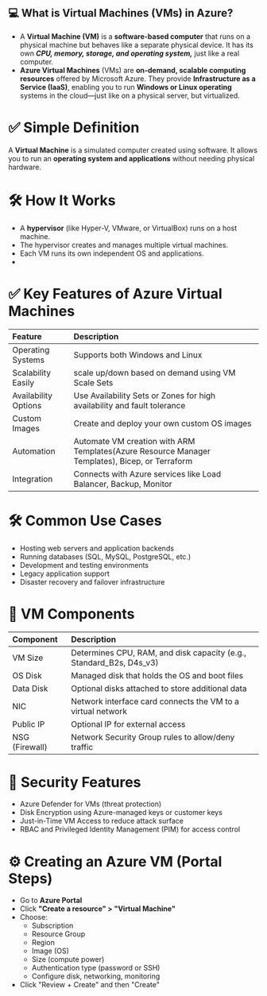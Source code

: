 ## 💻 What is Virtual Machines (VMs) in Azure?
- A **Virtual Machine (VM)** is a **software-based computer** that runs on a physical machine but behaves like a separate physical device. It has its own ***CPU, memory, storage, and operating system,*** just like a real computer.
- **Azure Virtual Machines** (VMs) are **on-demand, scalable computing resources** offered by Microsoft Azure. They provide **Infrastructure as a Service (IaaS)**, enabling you to run **Windows or Linux operating** systems in the cloud—just like on a physical server, but virtualized.

# ✅ Simple Definition
A **Virtual Machine** is a simulated computer created using software. It allows you to run an **operating system and applications** without needing physical hardware.

# 🛠️ How It Works
- A **hypervisor** (like Hyper-V, VMware, or VirtualBox) runs on a host machine.
- The hypervisor creates and manages multiple virtual machines.
- Each VM runs its own independent OS and applications.
- 
# ✅ Key Features of Azure Virtual Machines
| Feature| Description |
| :------------| :--------------- |
| Operating Systems |	Supports both Windows and Linux |
| Scalability	Easily | scale up/down based on demand using VM Scale Sets |
| Availability Options	| Use Availability Sets or Zones for high availability and fault tolerance |
| Custom Images |	Create and deploy your own custom OS images |
| Automation |	Automate VM creation with ARM Templates(Azure Resource Manager Templates), Bicep, or Terraform |
| Integration |	Connects with Azure services like Load Balancer, Backup, Monitor |

# 🛠️ Common Use Cases
- Hosting web servers and application backends
- Running databases (SQL, MySQL, PostgreSQL, etc.)
- Development and testing environments
- Legacy application support
- Disaster recovery and failover infrastructure

# 🧱 VM Components
| Component	| Description |
| :--------------- | :---------------- |
| VM Size	| Determines CPU, RAM, and disk capacity (e.g., Standard_B2s, D4s_v3) |
| OS Disk |	Managed disk that holds the OS and boot files |
| Data Disk |	Optional disks attached to store additional data |
| NIC	| Network interface card connects the VM to a virtual network |
| Public IP	| Optional IP for external access |
| NSG (Firewall)	| Network Security Group rules to allow/deny traffic |

# 🔐 Security Features
- Azure Defender for VMs (threat protection)
- Disk Encryption using Azure-managed keys or customer keys
- Just-in-Time VM Access to reduce attack surface
- RBAC and Privileged Identity Management (PIM) for access control

# ⚙️ Creating an Azure VM (Portal Steps)
- Go to **Azure Portal**
- Click **"Create a resource" > "Virtual Machine"** 
- Choose:
   - Subscription
   - Resource Group
   - Region
   - Image (OS)
   - Size (compute power)
   - Authentication type (password or SSH)
   - Configure disk, networking, monitoring
- Click "Review + Create" and then "Create"
